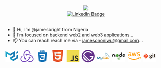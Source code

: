 <div id="header" align="center">
  <img src="https://media.giphy.com/media/M9gbBd9nbDrOTu1Mqx/giphy.gif" width="100"/>
<div id="badges">
  <a href="https://www.linkedin.com/in/james-ononiwu-4719519a/">
    <img src="https://img.shields.io/badge/LinkedIn-blue?style=for-the-badge&logo=linkedin&logoColor=white" alt="LinkedIn Badge"/>
  </a>
  <!--<a href="https://twitter.com/james_ononiwu">
    <img src="https://img.shields.io/badge/Twitter-blue?style=for-the-badge&logo=twitter&logoColor=white" alt="Twitter Badge"/>
  </a>-->
</div>
<img src="https://komarev.com/ghpvc/?username=jamesbright&style=flat-square&color=blue" alt=""/>
</div>

- 👋 Hi, I’m @jamesbright from Nigeria
- 🌱 I’m focused on backend web2 and web3 applications...
- 📫 You can reach reach me via - jamesononiwu@gmail.com...

<div>
      <img src="https://github.com/devicons/devicon/blob/master/icons/materialui/materialui-original.svg" title="Material UI" alt="Material UI" width="40" height="40"/>&nbsp;
  <img src="https://github.com/devicons/devicon/blob/master/icons/redux/redux-original.svg" title="Redux" alt="Redux " width="40" height="40"/>&nbsp;
  <img src="https://github.com/devicons/devicon/blob/master/icons/css3/css3-plain-wordmark.svg"  title="CSS3" alt="CSS" width="40" height="40"/>&nbsp;
  <img src="https://github.com/devicons/devicon/blob/master/icons/html5/html5-original.svg" title="HTML5" alt="HTML" width="40" height="40"/>&nbsp;
  <img src="https://github.com/devicons/devicon/blob/master/icons/javascript/javascript-original.svg" title="JavaScript" alt="JavaScript" width="40" height="40"/>&nbsp;
  <img src="https://github.com/devicons/devicon/blob/master/icons/gatsby/gatsby-original.svg" title="Gatsby"  alt="Gatsby" width="40" height="40"/>&nbsp;
  <img src="https://github.com/devicons/devicon/blob/master/icons/mysql/mysql-original-wordmark.svg" title="MySQL"  alt="MySQL" width="40" height="40"/>&nbsp;
  <img src="https://github.com/devicons/devicon/blob/master/icons/nodejs/nodejs-original-wordmark.svg" title="NodeJS" alt="NodeJS" width="40" height="40"/>&nbsp;
  <img src="https://github.com/devicons/devicon/blob/master/icons/amazonwebservices/amazonwebservices-plain-wordmark.svg" title="AWS" alt="AWS" width="40" height="40"/>&nbsp;
  <img src="https://github.com/devicons/devicon/blob/master/icons/git/git-original-wordmark.svg" title="Git" **alt="Git" width="40" height="40"/>
</div>

<!---
![Jamesbright Github Stats](https://github-readme-stats.vercel.app/api?username=jamesbright&show_icons=true&theme=radical)
![GitHub Streak](http://github-readme-streak-stats.herokuapp.com?user=jamesbright&theme=ocean-dark)
![Top Langs](https://github-readme-stats.vercel.app/api/top-langs/?username=jamesbright&hide_progress=true&langs_count=10&theme=radical)

<picture>
  <source media="(prefers-color-scheme: dark)" srcset="https://github.com/jamesbright/jamesbright/blob/output/github-contribution-grid-snake-dark.svg" />
  <source media="(prefers-color-scheme: light)" srcset="https://github.com/jamesbright/jamesbright/blob/output/github-contribution-grid-snake.svg" />
  <img alt="github-snake" src="https://github.com/jamesbright/jamesbright/blob/output/github-contribution-grid-snake.svg" />
</picture>


jamesbright/jamesbright is a ✨ special ✨ repository because its `README.md` (this file) appears on your GitHub profile.
You can click the Preview link to take a look at your changes.
--->
